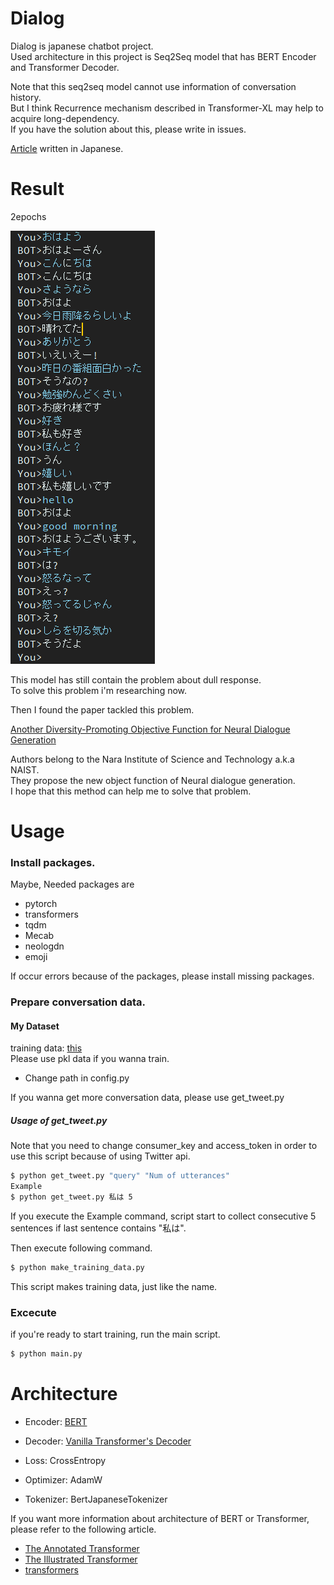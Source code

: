 # Dialog
Dialog is japanese chatbot project.  
Used architecture in this project is Seq2Seq model that has BERT Encoder and Transformer Decoder.

Note that this seq2seq model cannot use information of conversation history.  
But I think Recurrence mechanism described in Transformer-XL may help to acquire long-dependency.  
If you have the solution about this, please write in issues.

[Article](https://qiita.com/reppy4620/items/e4305f22cd8f6962e00a) written in Japanese.

# Result
2epochs

![Result](./result/result.png)

This model has still contain the problem about dull response.  
To solve this problem i'm researching now.  

Then I found the paper tackled this problem.

[Another Diversity-Promoting Objective Function for Neural Dialogue Generation](https://arxiv.org/abs/1811.08100)

Authors belong to the Nara Institute of Science and Technology a.k.a NAIST.  
They propose the new object function of Neural dialogue generation.  
I hope that this method can help me to solve that problem.  

# Usage
### Install packages.
Maybe, Needed packages are

- pytorch
- transformers
- tqdm
- Mecab
- neologdn
- emoji

If occur errors because of the packages, please install missing packages.

### Prepare conversation data.

#### My Dataset
training data:  [this](https://drive.google.com/open?id=1wYrUQHb4Wg2T8ZvCleIBcGu7PTaFw6VO)  
Please use pkl data if you wanna train.
- Change path in config.py

If you wanna get more conversation data, please use get_tweet.py

##### Usage of get_tweet.py
Note that you need to change consumer_key and access_token in order to use this script because of using Twitter api.
```bash
$ python get_tweet.py "query" "Num of utterances"
Example
$ python get_tweet.py 私は 5
```
If you execute the Example command, script start to collect consecutive 5 sentences if last sentence contains "私は".

Then execute following command.
```bash
$ python make_training_data.py
```
This script makes training data, just like the name.

### Excecute
if you're ready to start training, run the main script.
```bash
$ python main.py
```

# Architecture
- Encoder: [BERT](https://arxiv.org/abs/1810.04805)  
- Decoder: [Vanilla Transformer's Decoder](https://arxiv.org/abs/1706.03762)

- Loss: CrossEntropy
- Optimizer: AdamW

- Tokenizer: BertJapaneseTokenizer


If you want more information about architecture of BERT or Transformer, please refer to the following article.

- [The Annotated Transformer](http://nlp.seas.harvard.edu/2018/04/03/attention.html)
- [The Illustrated Transformer](http://jalammar.github.io/illustrated-transformer/)
- [transformers](https://github.com/huggingface/transformers)
